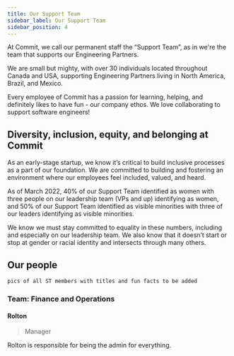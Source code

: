 ```yaml
---
title: Our Support Team
sidebar_label: Our Support Team
sidebar_position: 4
---
```


At Commit, we call our permanent staff the “Support Team”, as in we're the team that supports our Engineering Partners. 

We are small but mighty, with over 30 individuals located throughout Canada and USA, supporting Engineering Partners living in North America, Brazil, and Mexico. 

Every employee of Commit has a passion for learning, helping, and definitely likes to have fun - our company ethos. We love collaborating to support software engineers! 

## Diversity, inclusion, equity, and belonging at Commit

As an early-stage startup, we know it’s critical to build inclusive processes as a part of our foundation. We are committed to building and fostering an environment where our employees feel included, valued, and heard. 

As of March 2022, 40% of our Support Team identified as women with three people on our leadership team (VPs and up) identifying as women, and 50% of our Support Team identified as visible minorities with three of our leaders identifying as visible minorities. 

We know we must stay committed to equality in these numbers, including and especially on our leadership team. We also know that it doesn’t start or stop at gender or racial identity and intersects through many others.

## Our people

```
pics of all ST members with titles and fun facts to be added
```
### Team: Finance and Operations
#### Rolton

> Manager
> 
Rolton is responsible for being the admin for everything.
